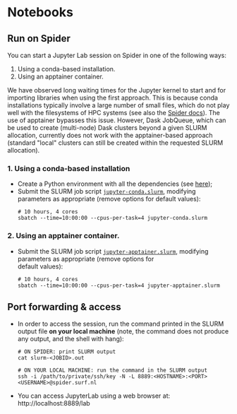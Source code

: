 # Notebooks

## Run on Spider

You can start a Jupyter Lab session on Spider in one of the following ways:

1. Using a conda-based installation.
2. Using an apptainer container.

We have observed long waiting times for the Jupyter kernel to start and for importing libraries when using the first
approach. This is because conda installations typically involve a large number of small files, which do not play well with
the filesystems of HPC systems (see also the [Spider docs](https://spiderdocs.readthedocs.io/en/latest/Pages/storage_on_spider.html#internal-storage)).
The use of apptainer bypasses this issue. However, Dask JobQueue, which can be used to create (multi-node) Dask clusters
beyond a given SLURM allocation, currently does not work with the apptainer-based approach (standard "local" clusters 
can still be created within the requested SLURM allocation). 

### 1. Using a conda-based installation

* Create a Python environment with all the dependencies (see [here](../README.md#conda));
* Submit the SLURM job script [`jupyter-conda.slurm`](./jupyter-conda.slurm), modifying parameters as appropriate (remove options for 
  default values):
  ```shell
  # 10 hours, 4 cores
  sbatch --time=10:00:00 --cpus-per-task=4 jupyter-conda.slurm
  ```

### 2. Using an apptainer container.

* Submit the SLURM job script [`jupyter-apptainer.slurm`](./jupyter-apptainer.slurm), modifying parameters as appropriate (remove options for  
  default values):
  ```shell
  # 10 hours, 4 cores
  sbatch --time=10:00:00 --cpus-per-task=4 jupyter-apptainer.slurm
  ```

## Port forwarding & access

* In order to access the session, run the command printed in the SLURM output file **on your local machine** (note, the 
  command does not produce any output, and the shell with hang):
  ```shell
  # ON SPIDER: print SLURM output
  cat slurm-<JOBID>.out
  ```
  ```shell
  # ON YOUR LOCAL MACHINE: run the command in the SLURM output
  ssh -i /path/to/private/ssh/key -N -L 8889:<HOSTNAME>:<PORT> <USERNAME>@spider.surf.nl
  ```
* You can access JupyterLab using a web browser at: http://localhost:8889/lab
